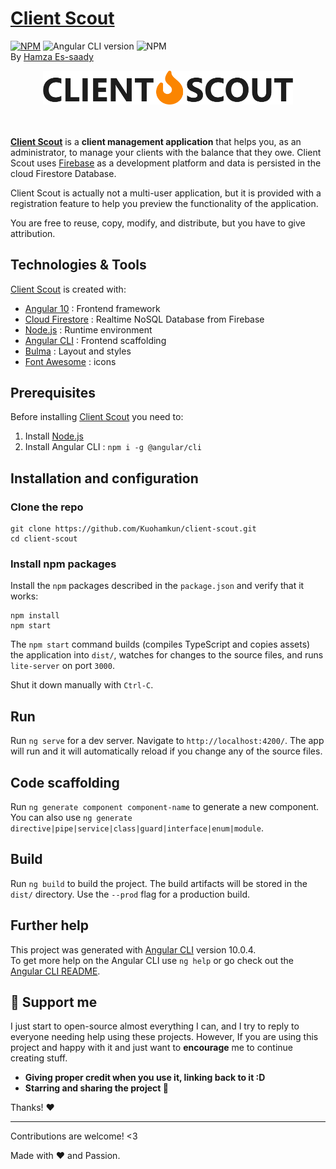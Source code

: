 # [Client Scout][homepageURL]
[![NPM][homepageBadge]][homepageURL] 
![Angular CLI version][angularBadge] 
![NPM][npmBadge]  <br/>
By [Hamza Es-saady][linkedinURL]

<!-- Logo -->
<div align="center">
<img src="./src/assets/images/logo.png" alt="Client Scout Logo" width="400px">
</div> <br/> <br/>

<!-- Description -->
**[Client Scout][homepageURL]** is a **client management application** that helps you, as an administrator, to manage your clients with the balance that they owe. Client Scout uses [Firebase][firebaseURL] as a development platform and data is persisted in the cloud Firestore Database.

Client Scout is actually not a multi-user application, but it is provided with a registration feature to help you preview the functionality of the application.

You are free to reuse, copy, modify, and distribute, but you have to give attribution.

## Technologies & Tools
[Client Scout][homepageURL] is created with:
* [Angular 10][angularURL] : Frontend framework
* [Cloud Firestore][firestoreURL] :  Realtime NoSQL Database from Firebase
* [Node.js][nodeURL] : Runtime environment
* [Angular CLI][angularCliURL] : Frontend scaffolding
* [Bulma][BulmaURL] : Layout and styles
* [Font Awesome][fontAwesomeURL] : icons

## Prerequisites
Before installing [Client Scout][homepageURL] you need to:
1. Install [Node.js][nodeURL]
2. Install Angular CLI : `npm i -g @angular/cli`

## Installation and configuration

### Clone the repo
```shell
git clone https://github.com/Kuohamkun/client-scout.git
cd client-scout
```
### Install npm packages
Install the `npm` packages described in the `package.json` and verify that it works:

```shell
npm install
npm start
```

The `npm start` command builds (compiles TypeScript and copies assets) the application into `dist/`, watches for changes to the source files, and runs `lite-server` on port `3000`.

Shut it down manually with `Ctrl-C`.

## Run
Run `ng serve` for a dev server. Navigate to `http://localhost:4200/`. The app will run and it will automatically reload if you change any of the source files.

## Code scaffolding
Run `ng generate component component-name` to generate a new component. You can also use `ng generate directive|pipe|service|class|guard|interface|enum|module`.

## Build
Run `ng build` to build the project. The build artifacts will be stored in the `dist/` directory. Use the `--prod` flag for a production build.

## Further help
This project was generated with [Angular CLI][angularCliGH] version 10.0.4. <br/>
To get more help on the Angular CLI use `ng help` or go check out the [Angular CLI README][angularCliREADME].

## :sparkling_heart: Support me

I just start to open-source almost everything I can, and I try to reply to everyone needing help using these projects.
However, If you are using this project and happy with it and just want to **encourage** me to continue creating stuff.

- **Giving proper credit when you use it, linking back to it :D**
- **Starring and sharing the project :rocket:**

Thanks! :heart:

---

Contributions are welcome! <3

Made with :heart: and Passion.


<!-- IDENTIFIERS ------------------------------------------------------------->
[homepageURL]: https://client-scout.web.app/
[linkedinURL]: https://www.linkedin.com/in/essaadyhamza/
[angularURL]: https://angular.io 
[nodeURL]: https://nodejs.org
[angularCliURL]: https://cli.angular.io
[angularCliGH]: https://github.com/angular/angular-cli
[angularCliREADME]: https://github.com/angular/angular-cli/blob/master/README.md
[BulmaURL]: https://bulma.io/
[fontAwesomeURL]: http://fontawesome.com
[firestoreURL]: https://firebase.google.com/docs/firestore
[firebaseURL]: https://firebase.google.com/
[angularBadge]: https://img.shields.io/badge/Angular_CLI-10.0.4-DD0031?style=flat-square&logo=angular
[homepageBadge]: https://img.shields.io/badge/VISIT_HOME_PAGE-fb8500?style=flat-square
[npmBadge]: https://img.shields.io/npm/v/npm?color=CB3837&logo=NPM&style=flat-square